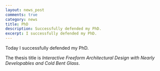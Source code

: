 ```yaml
---
layout: news_post
comments: true
category: news
title: PhD
description: Successfully defended my PhD.
excerpt: I successfully defended my PhD.
---
```


Today I successfully defended my PhD.

The thesis title is _Interactive Freeform Architectural Design with Nearly Developables and Cold Bent Glass_.
